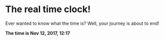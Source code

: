 # The real time clock!

Ever wanted to know what the time is? Well, your journey is about to end!

**The time is Nov 12, 2017, 12:17**
